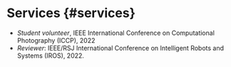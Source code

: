 # <i class="fa-solid fa-fw fa-gear" style="color: #ffe699"></i> Services {#services}

- *Student volunteer*, IEEE International Conference on Computational Photography (ICCP), 2022
- *Reviewer*: IEEE/RSJ International Conference on Intelligent Robots and Systems (IROS), 2022. 